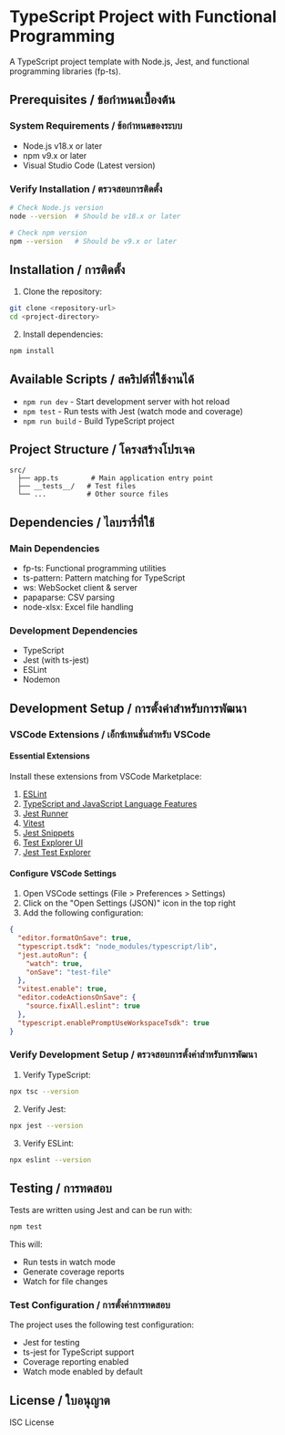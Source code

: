 # TypeScript Project with Functional Programming

A TypeScript project template with Node.js, Jest, and functional programming libraries (fp-ts).

## Prerequisites / ข้อกำหนดเบื้องต้น

### System Requirements / ข้อกำหนดของระบบ
- Node.js v18.x or later
- npm v9.x or later
- Visual Studio Code (Latest version)

### Verify Installation / ตรวจสอบการติดตั้ง
```bash
# Check Node.js version
node --version  # Should be v18.x or later

# Check npm version
npm --version   # Should be v9.x or later
```

## Installation / การติดตั้ง

1. Clone the repository:
```bash
git clone <repository-url>
cd <project-directory>
```

2. Install dependencies:
```bash
npm install
```

## Available Scripts / สคริปต์ที่ใช้งานได้

- `npm run dev` - Start development server with hot reload
- `npm test` - Run tests with Jest (watch mode and coverage)
- `npm run build` - Build TypeScript project

## Project Structure / โครงสร้างโปรเจค

```
src/
  ├── app.ts        # Main application entry point
  ├── __tests__/   # Test files
  └── ...          # Other source files
```

## Dependencies / ไลบรารี่ที่ใช้

### Main Dependencies
- fp-ts: Functional programming utilities
- ts-pattern: Pattern matching for TypeScript
- ws: WebSocket client & server
- papaparse: CSV parsing
- node-xlsx: Excel file handling

### Development Dependencies
- TypeScript
- Jest (with ts-jest)
- ESLint
- Nodemon

## Development Setup / การตั้งค่าสำหรับการพัฒนา

### VSCode Extensions / เอ็กซ์เทนชั่นสำหรับ VSCode

#### Essential Extensions
Install these extensions from VSCode Marketplace:
1. [ESLint](https://marketplace.visualstudio.com/items?itemName=dbaeumer.vscode-eslint)
2. [TypeScript and JavaScript Language Features](https://marketplace.visualstudio.com/items?itemName=ms-vscode.vscode-typescript-next)
3. [Jest Runner](https://marketplace.visualstudio.com/items?itemName=firsttris.vscode-jest-runner)
4. [Vitest](https://marketplace.visualstudio.com/items?itemName=ZixuanChen.vitest-explorer)
5. [Jest Snippets](https://marketplace.visualstudio.com/items?itemName=andys8.jest-snippets)
6. [Test Explorer UI](https://marketplace.visualstudio.com/items?itemName=hbenl.vscode-test-explorer)
7. [Jest Test Explorer](https://marketplace.visualstudio.com/items?itemName=kavod-io.vscode-jest-test-adapter)

#### Configure VSCode Settings
1. Open VSCode settings (File > Preferences > Settings)
2. Click on the "Open Settings (JSON)" icon in the top right
3. Add the following configuration:

```json
{
  "editor.formatOnSave": true,
  "typescript.tsdk": "node_modules/typescript/lib",
  "jest.autoRun": {
    "watch": true,
    "onSave": "test-file"
  },
  "vitest.enable": true,
  "editor.codeActionsOnSave": {
    "source.fixAll.eslint": true
  },
  "typescript.enablePromptUseWorkspaceTsdk": true
}
```

### Verify Development Setup / ตรวจสอบการตั้งค่าสำหรับการพัฒนา

1. Verify TypeScript:
```bash
npx tsc --version
```

2. Verify Jest:
```bash
npx jest --version
```

3. Verify ESLint:
```bash
npx eslint --version
```

## Testing / การทดสอบ

Tests are written using Jest and can be run with:
```bash
npm test
```

This will:
- Run tests in watch mode
- Generate coverage reports
- Watch for file changes

### Test Configuration / การตั้งค่าการทดสอบ

The project uses the following test configuration:
- Jest for testing
- ts-jest for TypeScript support
- Coverage reporting enabled
- Watch mode enabled by default

## License / ใบอนุญาต

ISC License
